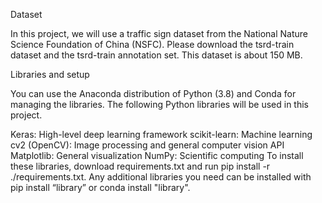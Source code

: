 Dataset

In this project, we will use a traffic sign dataset from the National Nature Science Foundation of China (NSFC). Please download the tsrd-train dataset and the tsrd-train annotation set. This dataset is about 150 MB.

Libraries and setup

You can use the Anaconda distribution of Python (3.8) and Conda for managing the libraries. The following Python libraries will be used in this project.

Keras: High-level deep learning framework
scikit-learn: Machine learning
cv2 (OpenCV): Image processing and general computer vision API
Matplotlib: General visualization
NumPy: Scientific computing
To install these libraries, download requirements.txt and run pip install -r ./requirements.txt. Any additional libraries you need can be installed with pip install “library” or conda install "library".
